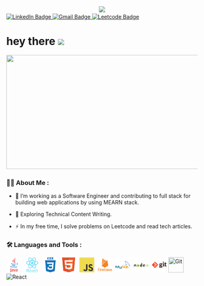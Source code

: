 <div id="header" align="center">
  <img src="https://media.giphy.com/media/M9gbBd9nbDrOTu1Mqx/giphy.gif" width="100"/>
</div>

<div id="badges">
  <a href="https://www.linkedin.com/in/mohamed-osman-2114b4240/">
    <img src="https://img.shields.io/badge/LinkedIn-blue?style=for-the-badge&logo=linkedin&logoColor=white" alt="LinkedIn Badge"/>
  </a>
  <a href="imohamedosmann@gmail.com">
    <img src="https://img.shields.io/badge/Gmail-D14836?style=for-the-badge&logo=gmail&logoColor=white" alt="Gmail Badge"/>
  </a>
    <a href="https://leetcode.com/MoOsman_5/">
    <img src="https://img.shields.io/badge/Leetcode-FFC926?style=for-the-badge&logo=leetcode&logoColor=black" alt="Leetcode Badge"/>
  </a>

<h1>
  hey there
  <img src="https://media.giphy.com/media/hvRJCLFzcasrR4ia7z/giphy.gif" width="30px"/>
</h1>

<div align="center">
  <img src="https://media.giphy.com/media/dWesBcTLavkZuG35MI/giphy.gif" width="600" height="300"/>
</div>

### :woman_technologist: About Me :

- :telescope: I’m working as a Software Engineer and contributing to full stack for building web applications by using MEARN stack.

- :seedling: Exploring Technical Content Writing.

- :zap: In my free time, I solve problems on Leetcode and read tech articles.


### :hammer_and_wrench: Languages and Tools :
<div>
  <img src="https://github.com/devicons/devicon/blob/master/icons/java/java-original-wordmark.svg" title="Java" alt="Java" width="40" height="40"/>&nbsp;
  <img src="https://github.com/devicons/devicon/blob/master/icons/react/react-original-wordmark.svg" title="React" alt="React" width="40" height="40"/>&nbsp;
  <img src="https://github.com/devicons/devicon/blob/master/icons/css3/css3-plain-wordmark.svg"  title="CSS3" alt="CSS" width="40" height="40"/>&nbsp;
  <img src="https://github.com/devicons/devicon/blob/master/icons/html5/html5-original.svg" title="HTML5" alt="HTML" width="40" height="40"/>&nbsp;
  <img src="https://github.com/devicons/devicon/blob/master/icons/javascript/javascript-original.svg" title="JavaScript" alt="JavaScript" width="40" height="40"/>&nbsp;
  <img src="https://github.com/devicons/devicon/blob/master/icons/firebase/firebase-plain-wordmark.svg" title="Firebase" alt="Firebase" width="40" height="40"/>&nbsp;
  <img src="https://github.com/devicons/devicon/blob/master/icons/mysql/mysql-original-wordmark.svg" title="MySQL"  alt="MySQL" width="40" height="40"/>&nbsp;
  <img src="https://github.com/devicons/devicon/blob/master/icons/nodejs/nodejs-original-wordmark.svg" title="NodeJS" alt="NodeJS" width="40" height="40"/>&nbsp;
  <img src="https://github.com/devicons/devicon/blob/master/icons/git/git-original-wordmark.svg" title="Git" **alt="Git" width="40" height="40"/>
  <img src="https://raw.githubusercontent.com/mongodb-js/leaf/master/dist/mongodb-leaf_32x32.png" title="Git" **alt="mongodb" width="40" height="40"/>
  <img src="https://github.com/devicons/devicon/blob/master/icons/redux/redux-original-wordmark.svg" title="React" alt="React" width="40" height="40"/>&nbsp;

</div>

<!--
### :fire: My Stats :
[![GitHub Streak](http://github-readme-streak-stats.herokuapp.com?user=yousseffninja&theme=dark&background=000000)](https://git.io/streak-stats)

[![Top Langs](https://github-readme-stats.vercel.app/api/top-langs/?username=yousseffninja)](https://github.com/anuraghazra/github-readme-stats)

[![Top Langs](https://github-readme-stats.vercel.app/api/top-langs/?username=yousseffninja&layout=compact&theme=vision-friendly-dark)](https://github.com/anuraghazra/github-readme-stats)

[![trophy](https://github-profile-trophy.vercel.app/?username=yousseffninja)](https://github.com/ryo-ma/github-profile-trophy)
-->
<!--
**yousseffninja/yousseffninja** is a ✨ _special_ ✨ repository because its `README.md` (this file) appears on your GitHub profile.

Here are some ideas to get you started:

- 🔭 I’m currently working on ...
- 🌱 I’m currently learning ...
- 👯 I’m looking to collaborate on ...
- 🤔 I’m looking for help with ...
- 💬 Ask me about ...
- 📫 How to reach me: ...
- 😄 Pronouns: ...
- ⚡ Fun fact: ...
-->
